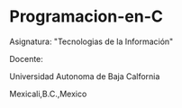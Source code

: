 # Programacion-en-C

Asignatura: "Tecnologias de la Información"


Docente:

Universidad Autonoma de Baja Calfornia

Mexicali,B.C.,Mexico
